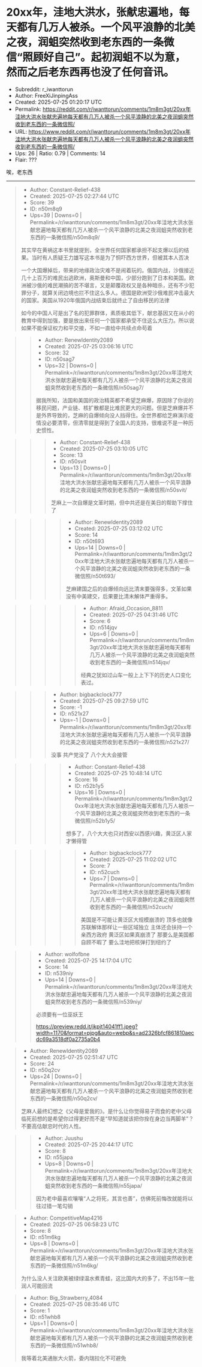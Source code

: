 # 20xx年，洼地大洪水，张献忠遍地，每天都有几万人被杀。一个风平浪静的北美之夜，润蛆突然收到老东西的一条微信“照顾好自己”。起初润蛆不以为意，然而之后老东西再也没了任何音讯。

- Subreddit: r_iwanttorun
- Author: FreeXiJinpingAss
- Created: 2025-07-25 01:20:17 UTC
- Permalink: https://reddit.com/r/iwanttorun/comments/1m8m3gt/20xx年洼地大洪水张献忠遍地每天都有几万人被杀一个风平浪静的北美之夜润蛆突然收到老东西的一条微信照/
- URL: https://www.reddit.com/r/iwanttorun/comments/1m8m3gt/20xx年洼地大洪水张献忠遍地每天都有几万人被杀一个风平浪静的北美之夜润蛆突然收到老东西的一条微信照/
- Ups: 26 | Ratio: 0.79 | Comments: 14
- Flair: ???


唉，老东西


---

> - Author: Constant-Relief-438
> - Created: 2025-07-25 02:27:44 UTC
> - Score: 39
> - ID: n50m8q9
> - Ups=39 | Downs=0 | Permalink=/r/iwanttorun/comments/1m8m3gt/20xx年洼地大洪水张献忠遍地每天都有几万人被杀一个风平浪静的北美之夜润蛆突然收到老东西的一条微信照/n50m8q9/
>
> 其实早在黄祸这本书里就提到，全世界任何国家都承担不起支爆以后的结果。当时有人质疑王力雄写这本书是为了恫吓西方世界，但被其本人否决
> 
> 一个大国爆掉后，带来的地缘政治灾难不是闹着玩的。俄国内战，沙俄接近几十上百万的难民出逃欧洲，奥斯曼和中国，少部分跑到了日本和美国。欧洲被沙俄的难民潮搞的苦不堪言，又是颠覆政权又是各种暗杀，还有不少犯罪分子，就算关闭边境也拦不住这么多人。德国是欧洲受沙俄难民冲击最大的国家。美国从1920年俄国内战结束后就终止了自由移民的法律
> 
> 如今的中国人可是出了名的犯罪群体，素质极其低下，献忠基因又在从小的教育中得到加强，要是放出来任何一个国家都承受不住这么大压力。所以说如果不能保证权力和平交接，不如一直给中共续点命苟着

>> - Author: RenewIdentity2089
>> - Created: 2025-07-25 03:06:16 UTC
>> - Score: 32
>> - ID: n50sag7
>> - Ups=32 | Downs=0 | Permalink=/r/iwanttorun/comments/1m8m3gt/20xx年洼地大洪水张献忠遍地每天都有几万人被杀一个风平浪静的北美之夜润蛆突然收到老东西的一条微信照/n50sag7/
>>
>> 据我所知，法国和美国的政治精英都不希望芝麻爆，原因除了你说的移民问题，产业链、核扩散都是比难民更大的问题。但是芝麻爆并不是外界导致的，芝麻的自爆倾向没人挡得住。全世界都给芝麻演示疫情没必要清零，但清零就是得到了全国人的支持，很难说不是一种历史惯性。

>>> - Author: Constant-Relief-438
>>> - Created: 2025-07-25 03:10:05 UTC
>>> - Score: 13
>>> - ID: n50svit
>>> - Ups=13 | Downs=0 | Permalink=/r/iwanttorun/comments/1m8m3gt/20xx年洼地大洪水张献忠遍地每天都有几万人被杀一个风平浪静的北美之夜润蛆突然收到老东西的一条微信照/n50svit/
>>>
>>> 芝麻上一次自爆是文革时期，但中共还是在美日的帮助下撑住了

>>>> - Author: RenewIdentity2089
>>>> - Created: 2025-07-25 03:12:02 UTC
>>>> - Score: 14
>>>> - ID: n50t693
>>>> - Ups=14 | Downs=0 | Permalink=/r/iwanttorun/comments/1m8m3gt/20xx年洼地大洪水张献忠遍地每天都有几万人被杀一个风平浪静的北美之夜润蛆突然收到老东西的一条微信照/n50t693/
>>>>
>>>> 芝麻建国之后的自爆倾向远比清末要强得多，文革如果没有中美建交，后果要比清末解体严重得多。

>>>>> - Author: Afraid_Occasion_8811
>>>>> - Created: 2025-07-25 04:31:46 UTC
>>>>> - Score: 6
>>>>> - ID: n514jqv
>>>>> - Ups=6 | Downs=0 | Permalink=/r/iwanttorun/comments/1m8m3gt/20xx年洼地大洪水张献忠遍地每天都有几万人被杀一个风平浪静的北美之夜润蛆突然收到老东西的一条微信照/n514jqv/
>>>>>
>>>>> 经典之犹如过山车一般上上下下的历史人口变化表过。

>>> - Author: bigbackclock777
>>> - Created: 2025-07-25 09:27:59 UTC
>>> - Score: -1
>>> - ID: n521x27
>>> - Ups=-1 | Downs=0 | Permalink=/r/iwanttorun/comments/1m8m3gt/20xx年洼地大洪水张献忠遍地每天都有几万人被杀一个风平浪静的北美之夜润蛆突然收到老东西的一条微信照/n521x27/
>>>
>>> 没事 共产党没了 八个大大会接管

>>>> - Author: Constant-Relief-438
>>>> - Created: 2025-07-25 10:48:14 UTC
>>>> - Score: 16
>>>> - ID: n52b1y5
>>>> - Ups=16 | Downs=0 | Permalink=/r/iwanttorun/comments/1m8m3gt/20xx年洼地大洪水张献忠遍地每天都有几万人被杀一个风平浪静的北美之夜润蛆突然收到老东西的一条微信照/n52b1y5/
>>>>
>>>> 想多了，八个大大也只对西安以西感兴趣，黄泛区人家才懒得管

>>>>> - Author: bigbackclock777
>>>>> - Created: 2025-07-25 11:02:02 UTC
>>>>> - Score: 7
>>>>> - ID: n52cuch
>>>>> - Ups=7 | Downs=0 | Permalink=/r/iwanttorun/comments/1m8m3gt/20xx年洼地大洪水张献忠遍地每天都有几万人被杀一个风平浪静的北美之夜润蛆突然收到老东西的一条微信照/n52cuch/
>>>>>
>>>>> 美国是不可能让黄泛区大规模崩溃的 顶多也就像苏联解体那样让一些区域独立 主体还会扶持一个亲西方政府 黄泛区如果真崩溃了 那要么是美国都自顾不暇了 要么洼地把核弹打到纽约了

>> - Author: wolfofbne
>> - Created: 2025-07-25 14:17:04 UTC
>> - Score: 14
>> - ID: n539niy
>> - Ups=14 | Downs=0 | Permalink=/r/iwanttorun/comments/1m8m3gt/20xx年洼地大洪水张献忠遍地每天都有几万人被杀一个风平浪静的北美之夜润蛆突然收到老东西的一条微信照/n539niy/
>>
>> 必须要有一位巫妖王
>> 
>> https://preview.redd.it/jkpjt14041ff1.jpeg?width=1170&format=pjpg&auto=webp&s=ad2326bfcf861810aecdc69a3518df0a2735a0b4

> - Author: RenewIdentity2089
> - Created: 2025-07-25 02:51:47 UTC
> - Score: 24
> - ID: n50q2cv
> - Ups=24 | Downs=0 | Permalink=/r/iwanttorun/comments/1m8m3gt/20xx年洼地大洪水张献忠遍地每天都有几万人被杀一个风平浪静的北美之夜润蛆突然收到老东西的一条微信照/n50q2cv/
>
> 芝麻人最终幻想之《父母是爱我的》。是什么让你觉得易子而食的老中父母临死前想的是希望你过得更好而不是“早知道就该把你拴在身边当两脚羊”？不要高估献忠时代的人性。

>> - Author: Juushu
>> - Created: 2025-07-25 20:44:17 UTC
>> - Score: 8
>> - ID: n55japa
>> - Ups=8 | Downs=0 | Permalink=/r/iwanttorun/comments/1m8m3gt/20xx年洼地大洪水张献忠遍地每天都有几万人被杀一个风平浪静的北美之夜润蛆突然收到老东西的一条微信照/n55japa/
>>
>> 因为老中最喜欢嚷嚷“人之将死，其言也善”，仿佛死前悔改就能将以往过错一笔勾销

> - Author: CompetitiveMap4216
> - Created: 2025-07-25 06:58:23 UTC
> - Score: 8
> - ID: n51m6kg
> - Ups=8 | Downs=0 | Permalink=/r/iwanttorun/comments/1m8m3gt/20xx年洼地大洪水张献忠遍地每天都有几万人被杀一个风平浪静的北美之夜润蛆突然收到老东西的一条微信照/n51m6kg/
>
> 为什么没人关注欧美被绿绿温水煮青蛙，这比国内大的多了，不出15年一批润人可能回流

> - Author: Big_Strawberry_4084
> - Created: 2025-07-25 08:35:46 UTC
> - Score: 1
> - ID: n51whb8
> - Ups=1 | Downs=0 | Permalink=/r/iwanttorun/comments/1m8m3gt/20xx年洼地大洪水张献忠遍地每天都有几万人被杀一个风平浪静的北美之夜润蛆突然收到老东西的一条微信照/n51whb8/
>
> 我等着北美通胀大火箭，委内瑞拉化不可避免
